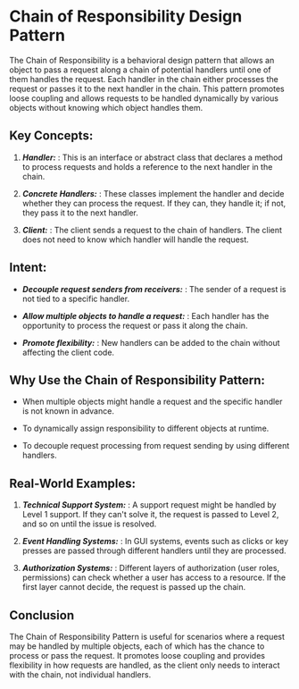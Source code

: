 <h1>Chain of Responsibility Design Pattern</h1>
The Chain of Responsibility is a behavioral design pattern that allows an object to pass a request along a chain of potential handlers until one of them handles the request. Each handler in the chain either processes the request or passes it to the next handler in the chain. This pattern promotes loose coupling and allows requests to be handled dynamically by various objects without knowing which object handles them.

<h2>Key Concepts:</h2>

1. ***Handler:***
    : This is an interface or abstract class that declares a method to process requests and holds a reference to the next handler in the chain. 

2. ***Concrete Handlers:***
    : These classes implement the handler and decide whether they can process the request. If they can, they handle it; if not, they pass it to the next handler.

3. ***Client:***
    : The client sends a request to the chain of handlers. The client does not need to know which handler will handle the request.

<h2>Intent:</h2>

- ***Decouple request senders from receivers:***
    : The sender of a request is not tied to a specific handler.

- ***Allow multiple objects to handle a request:***
    : Each handler has the opportunity to process the request or pass it along the chain.

- ***Promote flexibility:***
    : New handlers can be added to the chain without affecting the client code.

<h2>Why Use the Chain of Responsibility Pattern:</h2>

- When multiple objects might handle a request and the specific handler is not known in advance.


- To dynamically assign responsibility to different objects at runtime.


- To decouple request processing from request sending by using different handlers.


<h2>Real-World Examples:</h2>

1. ***Technical Support System:***
    : A support request might be handled by Level 1 support. If they can't solve it, the request is passed to Level 2, and so on until the issue is resolved.

2. ***Event Handling Systems:***
    : In GUI systems, events such as clicks or key presses are passed through different handlers until they are processed.

3. ***Authorization Systems:***
    : Different layers of authorization (user roles, permissions) can check whether a user has access to a resource. If the first layer cannot decide, the request is passed up the chain.


<h2>Conclusion</h2>
The Chain of Responsibility Pattern is useful for scenarios where a request may be handled by multiple objects, each of which has the chance to process or pass the request. It promotes loose coupling and provides flexibility in how requests are handled, as the client only needs to interact with the chain, not individual handlers.